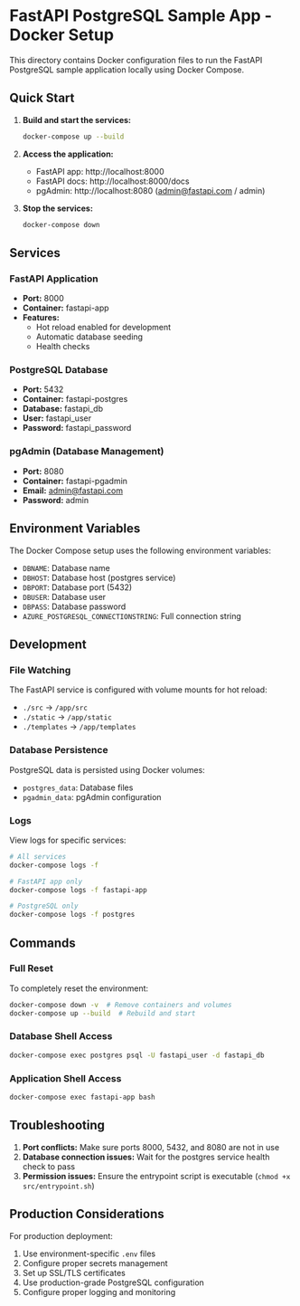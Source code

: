 # FastAPI PostgreSQL Sample App - Docker Setup

This directory contains Docker configuration files to run the FastAPI PostgreSQL sample application locally using Docker Compose.

## Quick Start

1. **Build and start the services:**
   ```bash
   docker-compose up --build
   ```

2. **Access the application:**
   - FastAPI app: http://localhost:8000
   - FastAPI docs: http://localhost:8000/docs
   - pgAdmin: http://localhost:8080 (admin@fastapi.com / admin)

3. **Stop the services:**
   ```bash
   docker-compose down
   ```

## Services

### FastAPI Application
- **Port:** 8000
- **Container:** fastapi-app
- **Features:** 
  - Hot reload enabled for development
  - Automatic database seeding
  - Health checks

### PostgreSQL Database
- **Port:** 5432
- **Container:** fastapi-postgres
- **Database:** fastapi_db
- **User:** fastapi_user
- **Password:** fastapi_password

### pgAdmin (Database Management)
- **Port:** 8080
- **Container:** fastapi-pgadmin
- **Email:** admin@fastapi.com
- **Password:** admin

## Environment Variables

The Docker Compose setup uses the following environment variables:

- `DBNAME`: Database name
- `DBHOST`: Database host (postgres service)
- `DBPORT`: Database port (5432)
- `DBUSER`: Database user
- `DBPASS`: Database password
- `AZURE_POSTGRESQL_CONNECTIONSTRING`: Full connection string

## Development

### File Watching
The FastAPI service is configured with volume mounts for hot reload:
- `./src` → `/app/src`
- `./static` → `/app/static`
- `./templates` → `/app/templates`

### Database Persistence
PostgreSQL data is persisted using Docker volumes:
- `postgres_data`: Database files
- `pgadmin_data`: pgAdmin configuration

### Logs
View logs for specific services:
```bash
# All services
docker-compose logs -f

# FastAPI app only
docker-compose logs -f fastapi-app

# PostgreSQL only
docker-compose logs -f postgres
```

## Commands

### Full Reset
To completely reset the environment:
```bash
docker-compose down -v  # Remove containers and volumes
docker-compose up --build  # Rebuild and start
```

### Database Shell Access
```bash
docker-compose exec postgres psql -U fastapi_user -d fastapi_db
```

### Application Shell Access
```bash
docker-compose exec fastapi-app bash
```

## Troubleshooting

1. **Port conflicts:** Make sure ports 8000, 5432, and 8080 are not in use
2. **Database connection issues:** Wait for the postgres service health check to pass
3. **Permission issues:** Ensure the entrypoint script is executable (`chmod +x src/entrypoint.sh`)

## Production Considerations

For production deployment:
1. Use environment-specific `.env` files
2. Configure proper secrets management
3. Set up SSL/TLS certificates
4. Use production-grade PostgreSQL configuration
5. Configure proper logging and monitoring